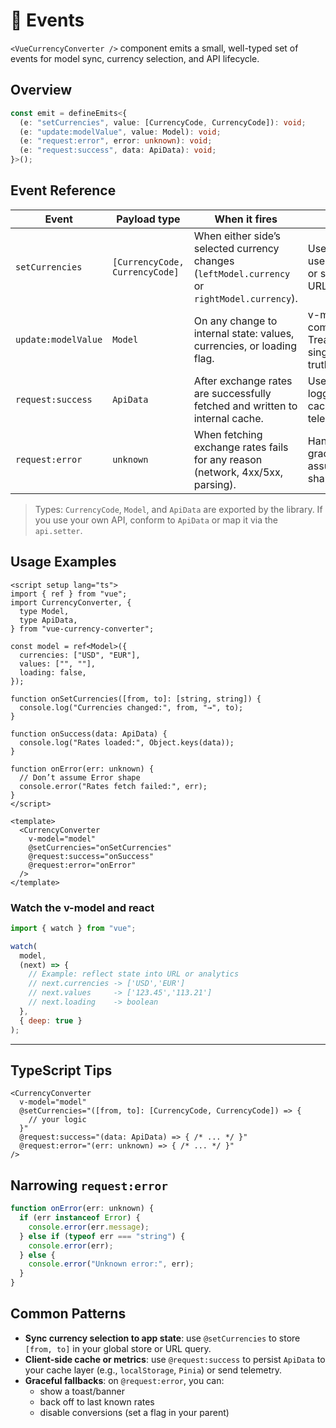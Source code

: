 # 🎯 Events

`<VueCurrencyConverter />` component emits a small, well-typed set of events for model sync, currency selection, and API lifecycle.

## Overview

```ts
const emit = defineEmits<{
  (e: "setCurrencies", value: [CurrencyCode, CurrencyCode]): void;
  (e: "update:modelValue", value: Model): void;
  (e: "request:error", error: unknown): void;
  (e: "request:success", data: ApiData): void;
}>();
```

## Event Reference

| Event               | Payload type                   | When it fires                                                                                 | Notes                                                        |
| ------------------- | ------------------------------ | --------------------------------------------------------------------------------------------- | ------------------------------------------------------------ |
| `setCurrencies`     | `[CurrencyCode, CurrencyCode]` | When either side’s selected currency changes (`leftModel.currency` or `rightModel.currency`). | Use to persist user preference or sync with URL/query/state. |
| `update:modelValue` | `Model`                        | On any change to internal state: values, currencies, or loading flag.                         | v-model compatibility. Treat as the single source of truth.  |
| `request:success`   | `ApiData`                      | After exchange rates are successfully fetched and written to internal cache.                  | Useful for logging, caching, or telemetry.                   |
| `request:error`     | `unknown`                      | When fetching exchange rates fails for any reason (network, 4xx/5xx, parsing).                | Handle gracefully; don’t assume `Error` shape.               |

> Types: `CurrencyCode`, `Model`, and `ApiData` are exported by the library. If you use your own API, conform to `ApiData` or map it via the `api.setter`.

## Usage Examples

```vue
<script setup lang="ts">
import { ref } from "vue";
import CurrencyConverter, {
  type Model,
  type ApiData,
} from "vue-currency-converter";

const model = ref<Model>({
  currencies: ["USD", "EUR"],
  values: ["", ""],
  loading: false,
});

function onSetCurrencies([from, to]: [string, string]) {
  console.log("Currencies changed:", from, "→", to);
}

function onSuccess(data: ApiData) {
  console.log("Rates loaded:", Object.keys(data));
}

function onError(err: unknown) {
  // Don’t assume Error shape
  console.error("Rates fetch failed:", err);
}
</script>

<template>
  <CurrencyConverter
    v-model="model"
    @setCurrencies="onSetCurrencies"
    @request:success="onSuccess"
    @request:error="onError"
  />
</template>
```

### Watch the v-model and react

```js
import { watch } from "vue";

watch(
  model,
  (next) => {
    // Example: reflect state into URL or analytics
    // next.currencies -> ['USD','EUR']
    // next.values     -> ['123.45','113.21']
    // next.loading    -> boolean
  },
  { deep: true }
);
```

---

## TypeScript Tips

```vue
<CurrencyConverter
  v-model="model"
  @setCurrencies="([from, to]: [CurrencyCode, CurrencyCode]) => {
    // your logic
  }"
  @request:success="(data: ApiData) => { /* ... */ }"
  @request:error="(err: unknown) => { /* ... */ }"
/>
```

## Narrowing `request:error`

```js
function onError(err: unknown) {
  if (err instanceof Error) {
    console.error(err.message);
  } else if (typeof err === "string") {
    console.error(err);
  } else {
    console.error("Unknown error:", err);
  }
}
```

## Common Patterns

- **Sync currency selection to app state**: use `@setCurrencies` to store `[from, to]` in your global store or URL query.
- **Client-side cache or metrics**: use `@request:success` to persist `ApiData` to your cache layer (e.g., `localStorage`, `Pinia`) or send telemetry.
- **Graceful fallbacks**: on `@request:error`, you can:
  - show a toast/banner
  - back off to last known rates
  - disable conversions (set a flag in your parent)
